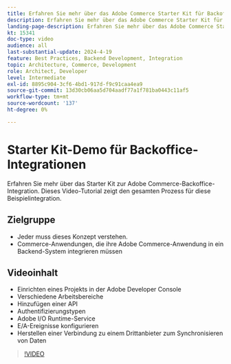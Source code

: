 ```yaml
---
title: Erfahren Sie mehr über das Adobe Commerce Starter Kit für Backoffice-Integrationen
description: Erfahren Sie mehr über das Adobe Commerce Starter Kit für Backoffice-Integrationen. In diesem Video wird gezeigt, wie mithilfe dieses Ansatzes eine Verbindung zu Back-Office-Integrationen hergestellt werden kann.
landing-page-description: Erfahren Sie mehr über das Adobe Commerce Starter Kit für Backoffice-Integrationen
kt: 15341
doc-type: video
audience: all
last-substantial-update: 2024-4-19
feature: Best Practices, Backend Development, Integration
topic: Architecture, Commerce, Development
role: Architect, Developer
level: Intermediate
exl-id: 8895c904-3cf6-4bd1-917d-f9c91caa4ea9
source-git-commit: 13d30cb06aa5d704aadf77a1f781ba0443c11af5
workflow-type: tm+mt
source-wordcount: '137'
ht-degree: 0%

---
```


# Starter Kit-Demo für Backoffice-Integrationen

Erfahren Sie mehr über das Starter Kit zur Adobe Commerce-Backoffice-Integration. Dieses Video-Tutorial zeigt den gesamten Prozess für diese Beispielintegration.

## Zielgruppe

* Jeder muss dieses Konzept verstehen.
* Commerce-Anwendungen, die ihre Adobe Commerce-Anwendung in ein Backend-System integrieren müssen

## Videoinhalt

* Einrichten eines Projekts in der Adobe Developer Console
* Verschiedene Arbeitsbereiche
* Hinzufügen einer API
* Authentifizierungstypen
* Adobe I/O Runtime-Service
* E/A-Ereignisse konfigurieren
* Herstellen einer Verbindung zu einem Drittanbieter zum Synchronisieren von Daten

>[!VIDEO](https://video.tv.adobe.com/v/3428629?learn=on)
